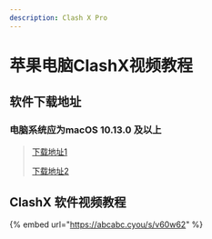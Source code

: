 ```yaml
---
description: Clash X Pro
---
```


# 苹果电脑ClashX视频教程

## 软件下载地址

### 电脑系统应为macOS 10.13.0 及以上

> [下载地址1](https://abcabc.cyou/s/2dmij6)
>
> [下载地址2](https://airnet.lanzoui.com/irt92q8ke8b)

## ClashX 软件视频教程

{% embed url="https://abcabc.cyou/s/v60w62" %}



